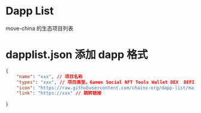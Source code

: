 # Dapp List
move-china 的生态项目列表


# dapplist.json 添加 dapp 格式
```json
{
    "name": "xxx", // 项目名称
    "types": "xxx", // 项目类型，Games Social NFT Tools Wallet DEX  DEFI 
    "icon": "https://raw.githubusercontent.com/chainx-org/dapp-list/main/assets/xxx", // 图片 logo 链接
    "link": "https://xxx" // 跳转链接
  
}
```
